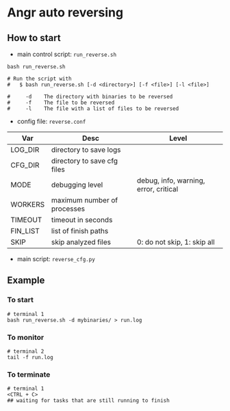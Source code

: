 # Angr auto reversing
## How to start
- main control script: `run_reverse.sh`
```
bash run_reverse.sh

# Run the script with
#   $ bash run_reverse.sh [-d <directory>] [-f <file>] [-l <file>]

#     -d    The directory with binaries to be reversed
#     -f    The file to be reversed
#     -l    The file with a list of files to be reversed
```
- config file: `reverse.conf`

| Var | Desc | Level |
| --- | ---  | ---   |
| LOG_DIR  | directory to save logs         | |
| CFG_DIR  | directory to save cfg files    | |
| MODE     | debugging level                | debug, info, warning, error, critical |
| WORKERS  | maximum number of processes    | |
| TIMEOUT  | timeout in seconds             | |
| FIN_LIST | list of finish paths           | |
| SKIP     | skip analyzed files            | 0: do not skip, 1: skip all|

- main script: `reverse_cfg.py`

## Example
### To start
```
# terminal 1
bash run_reverse.sh -d mybinaries/ > run.log
```
### To monitor
```
# terminal 2
tail -f run.log
```
### To terminate
```
# terminal 1
<CTRL + C>
## waiting for tasks that are still running to finish
```
